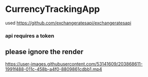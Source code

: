 # CurrencyTrackingApp
used https://github.com/exchangeratesapi/exchangeratesapi
### api requires a token
## please ignore the render


https://user-images.githubusercontent.com/53141609/203868611-1991f488-011c-458b-a4f0-8809861cdbb1.mp4

